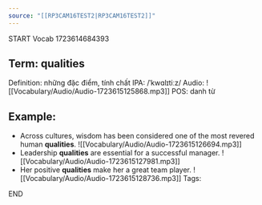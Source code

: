 ```yaml
---
source: "[[RP3CAM16TEST2|RP3CAM16TEST2]]"
---
```

START
Vocab
1723614684393
## Term: qualities
Definition: những đặc điểm, tính chất
IPA: /ˈkwɑlɪtiːz/
Audio: ![[Vocabulary/Audio/Audio-1723615125868.mp3]]
POS: danh từ
## Example:
- Across cultures, wisdom has been considered one of the most revered human **qualities**.
    ![[Vocabulary/Audio/Audio-1723615126694.mp3]] 
- Leadership **qualities** are essential for a successful manager.
     ![[Vocabulary/Audio/Audio-1723615127981.mp3]]
- Her positive **qualities** make her a great team player.
     ![[Vocabulary/Audio/Audio-1723615128736.mp3]] 
Tags:

END

